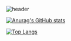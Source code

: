![header](https://capsule-render.vercel.app/api?type=Rect&color=769FCE&height=200&section=header&text=cpu04&fontSize=90)

[![Anurag's GitHub stats](https://github-readme-stats.vercel.app/api?username=cpu04&langs_count=10&show_icons=true&count_private=true)](https://github.com/anuraghazra/github-readme-stats)

[![Top Langs](https://github-readme-stats.vercel.app/api/top-langs/?username=cpu04&langs_count=10&layout=compact)](https://github.com/anuraghazra/github-readme-stats)
